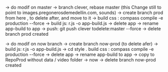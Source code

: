 -> do modif on master
-> branch clever, rebase master (this Change still to point to images.pregonerosdemedellin.com, sounds)
-> create branch prod from here , to delete after, and move to it
-> build css : compass compile -e production --force
-> build js: r.js -o app-build.js
-> delete app
-> rename app-build to app
-> push: git push clever todelete:master --force
-> delete branch prod created




-> do modif on now branch
-> create branch now-prod (to delete afer)
-> build js: r.js -o app-build.js
-> cd style . build css : compass compile -e production --force
-> delete app
-> rename app-build to app
-> copy to RepoProd without data / video folder
-> now
-> delete branch now-prod created

